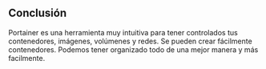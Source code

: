 ## Conclusión
Portainer es una herramienta muy intuitiva para tener controlados tus contenedores, imágenes, volúmenes y redes.
Se pueden crear fácilmente contenedores.
Podemos tener organizado todo de una mejor manera y más facilmente.

